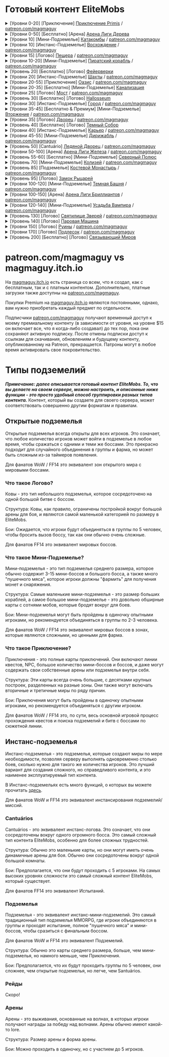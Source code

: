 # Готовый контент EliteMobs

<details>
<summary>[Уровни 0-20] [Приключение] <a href="https://magmaguy.itch.io/primis">Приключение Primis</a> / <a href="https://www.patreon.com/posts/adventure-primis-71274573">patreon.com/magmaguy</a></summary>
<pre>
Информация о EliteMobs: 
Рекомендуемый уровень[и]: 0 - 20- Соло-контент 
Боссы: 957 Региональных [200 Уникальных + Подкрепление + Фазы + Транзитные Блоки] 
Кастомные модели: 11 (некоторые не реализованы, WIP)
Уникальные предметы: 153
Сундуки с сокровищами: 25 уникальных
Квесты: 98
NPC: 255 уникальных
1 Арена
Сложность: Рекомендуется два игрока
Тип карты: Мир
Тип встречи: Приключение 
Совместимость: 
Версия Minecraft: 1.18.1+ 
Версия EliteMobs: 8.0.3+ Кредиты: 69OzCanOfBepis, MagmaGuy, Matevagyok, Dalio, FrostCone
</pre>
</details>

<details>
<summary>[Уровни 0-50] [Бесплатно] [Арена] <a href="https://magmaguy.itch.io/em-free-content">Арена Лиги Дерева</a></summary>

Примечание: Арена Лиги Дерева практически полностью находится в стандартном плагине EliteMobs, вам просто нужно скачать бесплатный Хаб Гильдии Авантюристов с [magmaguy.itch.io](https://magmaguy.itch.io/em-free-content), чтобы получить постройку!

<pre>
Информация о EliteMobs: 
Рекомендуемый уровень[и]: 0 - 50- Соло-контент 
Боссы: 91 уникальных босса
Уникальные предметы: 27
Волны: 50
Совместимость: 
Версия Minecraft: 1.18.1+ 
Версия EliteMobs: 8.0.3+ Кредиты: 69OzCanOfBepis, MagmaGuy, Realm of Lotheridon
</pre>
</details>

<details>
<summary>[Уровни 10] [Мини-Подземелье] <a href="https://magmaguy.itch.io/elitemobs-catacombs">Катакомбы</a> / <a href="https://www.patreon.com/posts/lair-catacombs-62463772">patreon.com/magmaguy</a></summary>
<pre>
Информация о EliteMobs:
Рекомендуемый уровень[и]: 10 - Групповой контент
Боссы: 4 Региональных [6 Уникальных + Подкрепление + Сокровище]
Уникальные предметы: 6
Сундуки с сокровищами: 1
Сложность: Легкая
Тип карты: Схема
Тип встречи: Логово
Совместимость:
Версия Minecraft: 1.16.5+
Версия EliteMobs: 7.3.13+
Credits: Realm of Lotheridon & MagmaGuy
</pre>
</details>

<details>
<summary>[Уровни 10] [Инстанс-Подземелье] <a href="https://magmaguy.itch.io/elitemobs-theclimb">Восхождение</a> / <a href="https://www.patreon.com/posts/lair-catacombs-62463772">patreon.com/magmaguy</a></summary>
<pre>
Информация о EliteMobs:
Рекомендуемый уровень[и]: 10 - Групповой контент
Скоро появится дополнительная информация.
</pre>
</details>

<details>
<summary>[Уровни 15] [Логово] <a href="https://magmaguy.itch.io/elitemobs-thecave">Пещера</a> / <a href="https://www.patreon.com/posts/lair-catacombs-62463772">patreon.com/magmaguy</a></summary>
<pre>
Информация о EliteMobs:
Рекомендуемый уровень[и]: 15 - Групповой контент
Скоро появится дополнительная информация.
</pre>
</details>

<details>
<summary>[Уровни 10-20] [Мини-Подземелье] <a href="https://magmaguy.itch.io/elitemobs-pirate-ship">Пиратский корабль</a> / <a href="https://www.patreon.com/posts/minidungeon-ship-62464429">patreon.com/magmaguy</a></summary>
<pre>
Информация о EliteMobs:
Рекомендуемый уровень[и]: 10-20 - Соло / дуо
Боссы: 28 Региональных [15 Уникальных + Подкрепление + Фазы]
Уникальные предметы: 36
Сложность: Средняя
Тип карты: Схема
Тип встречи: Мини-Подземелье
Совместимость:
Версия Minecraft: 1.16.5+
Версия EliteMobs: 7.3.13+
Credits: 69OzCanOfBepis, MagmaGuy
</pre>
</details>

<details>
<summary>[Уровень 20] [Бесплатно] [Логово] <a href="https://magmaguy.itch.io/em-free-content">Фейерверки</a></summary>
<pre>
Информация о EliteMobs:
Рекомендуемый уровень[и]: 20 - Групповой контент 
Боссы: 1 Региональный [5 Уникальных + Подкрепление + Фазы]
Кастомные предметы: 3
Сложность: Сложная
Тип карты: Мир 
Тип встречи: Логово 
Совместимость: Версия Minecraft: 1.16.5+ 
Версия EliteMobs: 7.3.13+ 
Credits: MagmaGuy
</pre>
</details>

<details>
<summary>[Уровни 20] [Инстанс-Подземелье] <a href="https://magmaguy.itch.io/elitemobs-themines">Шахты</a> / <a href="https://www.patreon.com/posts/lair-catacombs-62463772">patreon.com/magmaguy</a></summary>
<pre>
Информация о EliteMobs:
Рекомендуемый уровень[и]: 20 - Групповой контент
Скоро появится дополнительная информация.
</pre>
</details>

<details>
<summary>[Уровни 20-55] [Приключение] <a href="https://magmaguy.itch.io/elitemobs-oasis">Оазис</a> / <a href="https://www.patreon.com/posts/adventure-oasis-62464668">patreon.com/magmaguy</a></summary>
<pre>
Информация о EliteMobs:
Рекомендуемый уровень[и]: 20 - 55- Соло-контент
Боссы: 1495 Региональных [96 Уникальных + Подкрепление + Фазы + Транзитные Блоки]
Уникальные предметы: 62
Сундуки с сокровищами: 23 уникальных
Сложность: Solo-able
Тип карты: Мир
Тип встречи: Приключение
Совместимость:
Версия Minecraft: 1.16.5+
Версия EliteMobs: 7.3.13+
Credits: 69OzCanOfBepis, MagmaGuy
</pre>
</details>

<details>
<summary>[Уровни 20-35] [Бесплатно] [Мини-Подземелье] <a href="https://magmaguy.itch.io/em-free-content">Канализация</a></summary>
<pre>
Информация о EliteMobs:
Рекомендуемый уровень[и]: 20 - 35 - Соло / дуо
Боссы: 280 Региональных [29 Уникальных + Подкрепление + Сокровище]
Уникальные предметы: 10
Сундуки с сокровищами: 2 уникальных
Сложность: Средняя
Тип карты: Мир
Тип встречи: Мини-Подземелье
Совместимость:
Версия Minecraft: 1.16.5+
Версия EliteMobs: 7.3.13+
Credits: 69OzCanOfBepis, MagmaGuy
</pre>
</details>

<details>
<summary>[Уровни 25] [Логово] <a href="https://magmaguy.itch.io/elitemobs-thebridge">Мост</a> / <a href="https://www.patreon.com/posts/lair-catacombs-62463772">patreon.com/magmaguy</a></summary>
<pre>
Информация о EliteMobs:
Рекомендуемый уровень[и]: 25 - Групповой контент
Скоро появится дополнительная информация.
</pre>
</details>

<details>
<summary>[Уровень 30] [Бесплатно] [Логово] <a href="https://magmaguy.itch.io/em-free-content">Hallosseum</a></summary>
<pre>
EliteMobs Info:
Recommended Level[s]: 30 - Group content
Bosses: 1 Regional [12 Unique + Reinforcements + Phases]
Unique Items: 5
Difficulty: Hard
Map Type: World
Encounter Type: Lair
Compatibility:
Minecraft Version: 1.16.5+
EliteMobs Version: 7.3.13+
Credits: 69OzCanOfBepis, MagmaGuy
</pre>
</details>

<details>
<summary>[Уровни 30] [Инстанс-Подземелье] <a href="https://magmaguy.itch.io/elitemobs-thebridge">Город</a> / <a href="https://www.patreon.com/posts/lair-catacombs-62463772">patreon.com/magmaguy</a></summary>
<pre>
EliteMobs Info:
Recommended Level[s]: 30 - Group content
More info coming soon.
</pre>
</details>

<details>
<summary>[Уровни 35-45] [Бесплатно & Премиум] [Мини-Подземелье] <a href="https://magmaguy.itch.io/the-invasion">Вторжение</a> / <a href="https://www.patreon.com/posts/minidungeon-62491284">patreon.com/magmaguy</a></summary>
<pre>
EliteMobs Info (Premium version): 
Recommended Level[s]: 35 - 45 
Bosses: 141 Regional [39 Unique + Reinforcements + Treasure Chests] 
Unique Items: 13 
Difficulty: Medium 
Map type: Schematic Encounter 
Type: Mini-Dungeon 
Compatibility: Minecraft Version: 1.17.1+ 
EliteMobs Version: 7.3.13+ 
Credits: 69OzCanOfBepis, MagmaGuy
</pre>
</details>

<details>
<summary>[Уровни 35] [Логово] <a href="https://magmaguy.itch.io/elitemobs-thepalace">Дворец</a> / <a href="https://www.patreon.com/posts/lair-catacombs-62463772">patreon.com/magmaguy</a></summary>
<pre>
EliteMobs Info:
Recommended Level[s]: 35 - Group content
More info coming soon.
</pre>
</details>

<details>
<summary>[Уровень 40] [Бесплатно] [Логово] <a href="https://magmaguy.itch.io/em-free-content">Темный Собор</a></summary>
<pre>
EliteMobs Info: 
Recommended Level[s]: 40 - Group content 
Bosses: 1 Regional [2 Unique + Reinforcements] 
Unique Items: 1 Difficulty: Hard 
Map Type: Schematic 
Encounter Type: Lair 
Compatibility: 
Minecraft Version: 1.16.5+ 
EliteMobs Version: 7.3.13+ 
Credits: 69OzCanOfBepis, MagmaGuy
</pre>
</details>

<details>
<summary>[Уровни 40] [Инстанс-Подземелье] <a href="https://magmaguy.itch.io/elitemobs-thequarry">Карьер</a> / <a href="https://www.patreon.com/posts/lair-catacombs-62463772">patreon.com/magmaguy</a></summary>
<pre>
EliteMobs Info:
Recommended Level[s]: 40 - Group content
More info coming soon.
</pre>
</details>

<details>
<summary>[Уровни 45-55] [Мини-Подземелье] <a href="https://magmaguy.itch.io/elitemobs-airship">Дирижабль</a> / <a href="https://www.patreon.com/posts/minidungeon-62491142">patreon.com/magmaguy</a></summary>
<pre>
EliteMobs Info:
Recommended Level[s]: 45 - 55
Bosses: 67 Regional [13 Unique + Reinforcements]
Unique Items: 15
Difficulty: Medium
Map type: Schematic
Encounter Type: Mini-Dungeon
Compatibility:
Minecraft Version: 1.16.5+
EliteMobs Version: 7.3.13+
Credits: Realm of Lotheridon, 69OzCanOfBepis
</pre>
</details>

<details>
<summary>[Уровень 50] [Сantuário] <a href="https://magmaguy.itch.io/frost-palace-sanctum">Ледяной Дворец</a> / <a href="https://www.patreon.com/posts/72982655">patreon.com/magmaguy</a></summary>
<pre>
EliteMobs Info:
Recommended Level[s]: 50
Bosses: 1 Regional [11 Unique + Reinforcements + Phases]
Unique Items: 36
Unique powers: 6
Custom Models: 5 (3 bosses, 2 items)
Difficulty: Normal + Hard + Mythic
Map Type: World
Encounter Type: Sanctum
Compatibility:  Minecraft Version: 1.18.2+
EliteMobs Version: 8.3.1+
Credits: Dalio - Map, Agnet75 - Music, MagmaGuy
</pre>
</details>

<details>
<summary>[Уровни 50-100] [Арена] <a href="https://magmaguy.itch.io/arena-iron-league-arena">Арена Лиги Железа</a> / <a href="https://www.patreon.com/posts/arena-iron-arena-76940965">patreon.com/magmaguy</a></summary>
<pre>
EliteMobs Info:
Recommended Level[s]: 50 - 100- Group recommended
Bosses: 91 Unique
Unique Items: 27 
Difficulty: Hard
Map type: World
Encounter Type: Arena
Compatibility: Minecraft Version: 1.18.2+ 
EliteMobs Version: 8.3.8+
Credits: Frostcone, MagmaGuy, Delio
</pre>
</details>

<details>
<summary>[Уровень 55-60] [Бесплатно] [Мини-Подземелье] <a href="https://magmaguy.itch.io/em-free-content">Северный Полюс</a></summary>
<pre>
EliteMobs Info:
Recommended Level[s]: 55 - 60 - Solo / duo content
Bosses: 47 Regional [8 Unique + Reinforcements + Phases + Treasure]
Unique Items: 7
Difficulty: Medium
Map Type: World
Encounter Type: Mini-Dungeon
Compatibility:
Minecraft Version: 1.16.5+
EliteMobs Version: 7.3.0+
Credits: 69OzCanOfBepis, MagmaGuy
</pre>
</details>

<details>
<summary>[Уровень 70] [Мини-Подземелье] <a href="https://magmaguy.itch.io/elitemobs-colosseum">Колизей</a> / <a href="https://www.patreon.com/posts/lair-colosseum-62465500">patreon.com/magmaguy</a></summary>
<pre>
Recommended Level[s]: 70 - Group content 
Bosses: 10 Regional [7 Unique + Reinforcements + Phases] 
Unique Items: 3 
Difficulty: Hard 
Map Type: Schematic 
Encounter Type: Lair 
Compatibility: 
Minecraft Version: 1.16.5+ 
EliteMobs Version: 7.3.13+ 
Credits: Maldini & MagmaGuy
</pre>
</details>

<details>
<summary>[Уровень 85] [Подземелье] <a href="https://magmaguy.itch.io/dungeon-bone-monastery">Костевой Монастырь</a> / <a href="https://www.patreon.com/posts/dungeon-bone-76941562">patreon.com/magmaguy</a></summary>
<pre>
EliteMobs Info: 
Recommended Level[s]: 85
Bosses: 29 Unique
Unique Items: 87 
Difficulty: Hard 
Map type: World
Encounter Type: Dungeon 
Compatibility: Minecraft Version: 1.18.2+ 
EliteMobs Version: 8.3.8+ 
Credits: Matevagyok, 69OzCanOfBepis, MagmaGuy
</pre>
</details>

<details>
<summary>[Уровень 95] [Логово] <a href="#">Замок Рыцарей</a></summary>
<pre>
EliteMobs Info:
Recommended Level[s]: 95
Bosses: 15 Regional [12 Unique + Reinforcements + Phases]  
Unique Items: 6 
Difficulty: Hard  
Map Type: World  
Encounter Type: Lair  
Compatibility:  
Minecraft Version: 1.18.2+  
EliteMobs Version: 8.3.8+  
Credits: MagmaGuy, FrostCone, Matevagyok
</pre>
</details>

<details>
<summary>[Уровни 100-120] [Мини-Подземелье] <a href="https://magmaguy.itch.io/elitemobs-the-dark-spire">Темная Башня</a> / <a href="https://www.patreon.com/posts/minidungeon-dark-62465765">patreon.com/magmaguy</a></summary>
<pre>
EliteMobs Info: 
Recommended Level[s]: 100 - 120 
Bosses: 184 Regional [27 Unique + Reinforcements + Phases + Treasure] 
Unique Items: 12 
Treasure Chests: 17 unique 
Difficulty: Hard 
Map Type: World 
Encounter Type: Mini-Dungeon 
Compatibility: 
Minecraft Version: 1.16.5+ 
EliteMobs Version: 7.3.13+ 
Credits: 69OzCanOfBepis
</pre>
</details>

<details>
<summary>[Уровни 100-150] [Арена] <a href="https://magmaguy.itch.io/elitemobs-diamondarena">Арена Лиги Бриллиантов</a> / <a href="https://www.patreon.com/posts/lair-catacombs-62463772">patreon.com/magmaguy</a></summary>
<pre>
EliteMobs Info:
Recommended Level[s]: 100-150 - Group content
More info coming soon.
</pre>
</details>

<details>
<summary>[Уровни 120-140] [Мини-Подземелье] <a href="https://magmaguy.itch.io/the-vampire-manor">Усадьба Вампира</a> / <a href="https://www.patreon.com/posts/minidungeon-62465872">patreon.com/magmaguy</a></summary>
<pre>
EliteMobs Info:  
Recommended Level[s]: 120-140  
Bosses: 116 Regional [55 Unique + Reinforcements + Phases + Treasure Chests]  
Unique Items: 11  
Difficulty: Medium 
Map Type: Schematic  
Encounter Type: Minidungeon  
Compatibility:  
Minecraft Version: 1.17.1+  
EliteMobs Version: 7.3.13+  
Credits: 69OzCanOfBepis, MagmaGuy
</pre>
</details>

<details>
<summary>[Уровень 130] [Логово] <a href="https://magmaguy.itch.io/beasts-sanctuary">Святилище Зверей</a> / <a href="https://www.patreon.com/posts/lair-beasts-74854707">patreon.com/magmaguy</a></summary>
<pre>
Recommended Level[s]: 130 - Group content   
Bosses: 13 Regional [12 Unique + Reinforcements + Phases]   
Unique Items: 4 
Difficulty: Hard   
Map Type: World 
Encounter Type: Lair 
Compatibility:  Minecraft Version: 1.18.1+   
EliteMobs Version: 8.3.1+   
Credits: Frostcone
</pre>
</details>

<details>
<summary>[Уровень 140] [Логово] <a href="https://magmaguy.itch.io/em-free-content">Паровая Машина</a></summary>
<pre>
EliteMobs Info:
Recommended Level[s]: 140  
Bosses: 8 Regional [11 Unique + Reinforcements + Phases]  
Unique Items: 7 
Difficulty: Hard  
Map Type: World  
Encounter Type: Lair  
Compatibility:  
Minecraft Version: 1.18.2+  
EliteMobs Version: 8.3.8+  
Credits: MagmaGuy, FrostCone
</pre>
</details>

<details>
<summary>[Уровни 150] [Логово] <a href="https://magmaguy.itch.io/the-ruins">Руины</a> / <a href="https://www.patreon.com/posts/lair-ruins-62465993">patreon.com/magmaguy</a></summary>
<pre>
EliteMobs Info:
Recommended Level[s]: 150
Bosses: 1 Regional [3 Unique + Reinforcements + Phases]
Unique Items: 1
Difficulty: Very Hard
Map Type: Schematic
Encounter Type: Lair
Compatibility:
Minecraft Version: 1.17.1+
EliteMobs Version: 7.3.6+
</pre>
</details>

<details>
<summary>[Уровни 170] [Логово] <a href="https://magmaguy.itch.io/under-grove">Подлесок</a> / <a href="https://www.patreon.com/posts/lair-under-grove-74854772">patreon.com/magmaguy</a></summary>
<pre>
Recommended Level[s]: 170 - Group content  
Bosses: 25 Regional [7 Unique + Reinforcements + Phases]  
Unique Items: 4
Difficulty: Hard  
Map Type: World
Encounter Type: Lair
Compatibility:  Minecraft Version: 1.18.1+  
EliteMobs Version: 8.3.1+  
Credits: Frostcone
</pre>
</details>

<details>
<summary>[Уровень 200] [Бесплатно] [Логово] <a href="https://magmaguy.itch.io/em-free-content">Связывающий Миров</a></summary>
<pre>
EliteMobs Info: 
Recommended Level[s]: 200 
Bosses: 1 Regional [17 Unique + Reinforcements + Phases] 
Unique Items: 1 
Difficulty: Hard 
Map Type: World 
Encounter Type: Lair 
Compatibility: 
Minecraft Version: 1.16.5+ 
EliteMobs Version: 7.3.13+ 
Credits: 69OzCanOfBepis, MagmaGuy
</pre>
</details>

# patreon.com/magmaguy vs magmaguy.itch.io

На [magmaguy.itch.io](https://magmaguy.itch.io/)  есть страница со всем, что я создал, как с бесплатным, так и с платным контентом. Дополнительно, платные загрузки также доступны на [patreon.com/magmaguy](https://www.patreon.com/magmaguy).

Покупки Premium на [magmaguy.itch.io](https://magmaguy.itch.io/)  являются постоянными, однако, вам нужно приобретать каждый предмет по отдельности.

Подписчики [patreon.com/magmaguy](https://www.patreon.com/magmaguy)  получают временный доступ к моему премиальному контенту (в зависимости от уровня, на уровне $15 он включает все, что я когда-либо создавал) до тех пор, пока они сохраняют активную подписку. После отмены подписки доступ к ссылкам для скачивания, обновлениям и будущему контенту, опубликованному на Patreon, прекращается. Патроны могут в любое время активировать свое покровительство.

# Типы подземелий

***Примечание: далее описывается готовый контент EliteMobs. То, что вы делаете на своем сервере, можно настроить, и описанные ниже функции - это просто удобный способ группировки разных типов контента.*** Контент, который вы создаете для своего сервера, может соответствовать совершенно другим форматам и правилам.

## Открытые подземелья

Открытые подземелья всегда открыты для всех игроков. Это означает, что любое количество игроков может войти в подземелье в любое время, чтобы сражаться с одними и теми же боссами. Это прекрасно подходит для случайного объединения в группы и фарма, но может быть сложным из-за таймеров появления.

Для фанатов WoW / FF14 это эквивалент зон открытого мира с мировыми боссами.

### Что такое Логово?
Ковы - это тип небольшого подземелья, которое сосредоточено на одной большой битве с боссом.

Структура: Ковы, как правило, ограничены постройкой вокруг большой арены для боя, и являются самой маленькой категорией по размеру в EliteMobs.

Бои: Ожидается, что игроки будут объединяться в группы по 5 человек, чтобы бросить вызов боссу, так как они обычно очень сложные.

Для фанатов FF14 это эквивалент мировых боссов.

### Что такое Мини-Подземелье?
Мини-подземелья - это тип подземелья среднего размера, которое обычно содержит 3-15 мини-боссов и большого босса, а также много "пушечного мяса", которое игроки должны "фармить" для получения монет и снаряжения.

Структура: Самые маленькие мини-подземелья - это размер больших кораблей, а самое большое мини-подземелье - это довольно обширные карты с сотнями мобов, которые бродят вокруг для боев.

Бои: Мини-подземелья могут быть пройдены в одиночку опытными игроками, но рекомендуется объединяться в группы по 2-3 человека.

Для фанатов WoW / FF14 это эквивалент мировых боссов в зонах, которые являются сложными, но ценными для фарма.

### Что такое Приключение?
Приключения - это полные карты приключений. Они включают линии квестов, NPC, большое количество мини-боссов и боссов, и даже могут содержать свои собственные арены или подземелья внутри себя.

Структура: Эти карты всегда очень большие, с десятками крупных построек, разделенных на разные зоны. Они также могут включать вторичные и третичные миры по ряду причин.

Бои: Приключения могут быть пройдены в одиночку опытными игроками, но рекомендуется объединяться с другим игроком.

Для фанатов WoW / FF14 это, по сути, весь основной игровой процесс прохождения квестов и поиска подземелий и битв с боссами по сюжетной линии.

## Инстанс-подземелья

Инстанс-подземелья - это подземелья, которые создают миры по мере необходимости, позволяя серверу выполнять одновременно столько боев, сколько нужно для такого же количества игроков. Это лучший вариант для создания сложного, но справедливого контента, и это наименее эксплуатируемый тип контента.

В Инстанс-подземельях есть много функций, о которых вы можете прочитать [здесь]($language$/elitemobs/instanced_dungeon_difficulty.md&section=how-it-works).

Для фанатов WoW и FF14 это эквивалент инстансирования подземелий/миссий.

### Сantuários
Сantuários - это эквивалент инстанс-логова. Это означает, что они сосредоточены вокруг одного огромного босса. Это самый сложный тип контента EliteMobs, особенно для более сложных трудностей.

Структура: Обычно это маленькие карты, но они могут иметь очень динамичные арены для боя. Обычно они сосредоточены вокруг одной большой комнаты.

Бои: Предполагается, что они будут проходить с 5 игроками. На самых высоких уровнях сложности это самый сложный контент EliteMobs, который существует.

Для фанатов FF14 это эквивалент Испытаний.

### Подземелья
Подземелья - это эквивалент инстанс-мини-подземелий. Это самый традиционный тип подземелья MMORPG, где игроки объединяются в группы и проходят испытание, полное "пушечного мяса" и мини-боссов, чтобы сразиться с финальным боссом.

Для фанатов WoW и FF14 это эквивалент Подземелий.

Структура: Обычно это карты среднего размера, больше, чем мини-подземелья, но намного меньше, чем Приключения.

Бои: Предполагается, что их будут проходить группы по 5 человек, они сложнее, чем открытые подземелья, но легче, чем Santuários.

### Рейды

Скоро!

### Арены

Арены - это выживания, основанные на волнах, в которых игроки получают награды за победу над волнами. Арены обычно имеют какой-то lore.

Структура: Размер арены и форма арены.

Бои: Можно проходить в одиночку, но с участием до 5 игроков.

